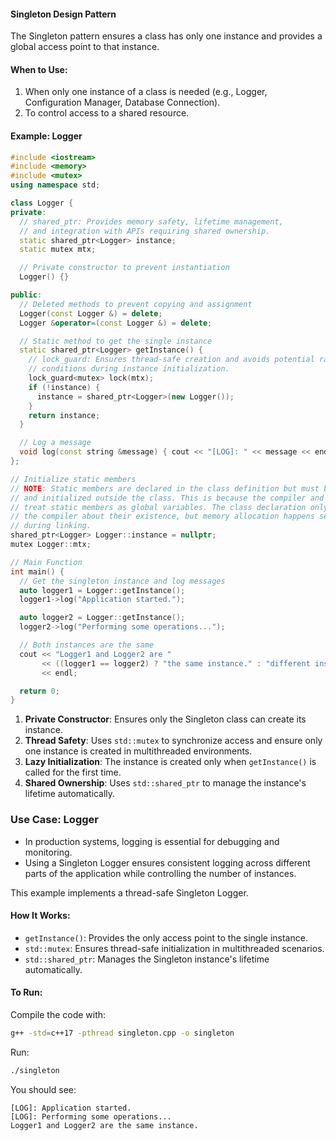 #### **Singleton Design Pattern**

The Singleton pattern ensures a class has only one instance and provides a global access point to that instance.

#### **When to Use**:

1. When only one instance of a class is needed (e.g., Logger, Configuration Manager, Database Connection).
2. To control access to a shared resource.

#### **Example: Logger**

```c++
#include <iostream>
#include <memory>
#include <mutex>
using namespace std;

class Logger {
private:
  // shared_ptr: Provides memory safety, lifetime management,
  // and integration with APIs requiring shared ownership.
  static shared_ptr<Logger> instance;
  static mutex mtx;

  // Private constructor to prevent instantiation
  Logger() {}

public:
  // Deleted methods to prevent copying and assignment
  Logger(const Logger &) = delete;
  Logger &operator=(const Logger &) = delete;

  // Static method to get the single instance
  static shared_ptr<Logger> getInstance() {
    // lock_guard: Ensures thread-safe creation and avoids potential race
    // conditions during instance initialization.
    lock_guard<mutex> lock(mtx);
    if (!instance) {
      instance = shared_ptr<Logger>(new Logger());
    }
    return instance;
  }

  // Log a message
  void log(const string &message) { cout << "[LOG]: " << message << endl; }
};

// Initialize static members
// NOTE: Static members are declared in the class definition but must be defined
// and initialized outside the class. This is because the compiler and linker
// treat static members as global variables. The class declaration only informs
// the compiler about their existence, but memory allocation happens separately
// during linking.
shared_ptr<Logger> Logger::instance = nullptr;
mutex Logger::mtx;

// Main Function
int main() {
  // Get the singleton instance and log messages
  auto logger1 = Logger::getInstance();
  logger1->log("Application started.");

  auto logger2 = Logger::getInstance();
  logger2->log("Performing some operations...");

  // Both instances are the same
  cout << "Logger1 and Logger2 are "
       << ((logger1 == logger2) ? "the same instance." : "different instances.")
       << endl;

  return 0;
}
```

1. **Private Constructor**: Ensures only the Singleton class can create its instance.
2. **Thread Safety**: Uses `std::mutex` to synchronize access and ensure only one instance is created in multithreaded environments.
3. **Lazy Initialization**: The instance is created only when `getInstance()` is called for the first time.
4. **Shared Ownership**: Uses `std::shared_ptr` to manage the instance's lifetime automatically.

### **Use Case: Logger**

- In production systems, logging is essential for debugging and monitoring.
- Using a Singleton Logger ensures consistent logging across different parts of the application while controlling the number of instances.

This example implements a thread-safe Singleton Logger.

#### **How It Works**:

- `getInstance()`: Provides the only access point to the single instance.
- `std::mutex`: Ensures thread-safe initialization in multithreaded scenarios.
- `std::shared_ptr`: Manages the Singleton instance's lifetime automatically.

#### **To Run**:

Compile the code with:

```bash
g++ -std=c++17 -pthread singleton.cpp -o singleton
```

Run:

```bash
./singleton
```

You should see:

```
[LOG]: Application started.
[LOG]: Performing some operations...
Logger1 and Logger2 are the same instance.
```
